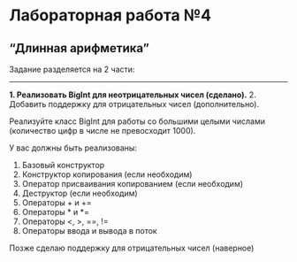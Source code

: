 <h1>Лабораторная работа №4</h1>
<h2>“Длинная арифметика”</h2>

Задание разделяется на 2 части:
<hr>
<b>1.	Реализовать BigInt для неотрицательных чисел (сделано).</b>
2.	Добавить поддержку для отрицательных чисел (дополнительно).

Реализуйте класс BigInt для работы со большими целыми числами (количество цифр в числе не превосходит 1000).

У вас должны быть реализованы:
1.	Базовый конструктор
2.	Конструктор копирования (если необходим)
3.	Оператор присваивания копированием (если необходим)
4.	Деструктор (если необходим)
5.	Операторы + и +=
6.	Операторы * и *=
7.	Операторы <, >, ==, !=
8.	Операторы ввода и вывода в поток

<p>Позже сделаю поддержку для отрицательных чисел (наверное)</p>
